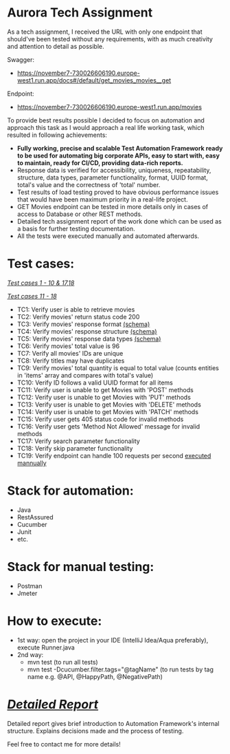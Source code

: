 # Aurora Tech Assignment
As a tech assignment, I received the URL with only one endpoint that should've been tested without any requirements, with as much creativity and attention to detail as possible.


Swagger:
* https://november7-730026606190.europe-west1.run.app/docs#/default/get_movies_movies__get

Endpoint:
* https://november7-730026606190.europe-west1.run.app/movies

To provide best results possible I decided to focus on automation and approach this task as I would approach a real life working task, which resulted in following achievements:

* <b>Fully working, precise and scalable Test Automation Framework ready to be used for automating big corporate APIs, easy to start with, easy to maintain, ready for CI/CD, providing data-rich reports.</b>
* Response data is verified for accessibility, uniqueness, repeatability, structure, data types, parameter functionality, format, UUID format, total's value and the correctness of 'total' number.
* Test results of load testing proved to have obvious performance issues that would have been maximum priority in a real-life project.
* GET Movies endpoint can be tested in more details only in cases of access to Database or other REST methods.
* Detailed tech assignment report of the work done which can be used as a basis for further testing documentation.
* All the tests were executed manually and automated afterwards.

# Test cases:
[<i> Test cases 1 - 10 & 17,18</i>](src/test/resources/features/Movies%20Happy%20Path.feature)

[<i> Test cases 11 - 18</i>](src/test/resources/features/Movies%20Negative%20Path.feature)

* TC1: Verify user is able to retrieve movies
* TC2: Verify movies' return status code 200
* TC3: Verify movies' response format [(schema)](src/test/resources/movies-schema.json)
* TC4: Verify movies' response structure [(schema)](src/test/resources/movies-schema.json)
* TC5: Verify movies' response data types [(schema)](src/test/resources/movies-schema.json)
* TC6: Verify movies' total value is 96
* TC7: Verify all movies' IDs are unique
* TC8: Verify titles may have duplicates
* TC9: Verify movies' total quantity is equal to total value (counts entities in 'items' array and compares with total's value)
* TC10: Verify ID follows a valid UUID format for all items
* TC11: Verify user is unable to get Movies with 'POST' methods
* TC12: Verify user is unable to get Movies with 'PUT' methods
* TC13: Verify user is unable to get Movies with 'DELETE' methods
* TC14: Verify user is unable to get Movies with 'PATCH' methods
* TC15: Verify user gets 405 status code for invalid methods
* TC16: Verify user gets 'Method Not Allowed' message for invalid methods
* TC17: Verify search parameter functionality
* TC18: Verify skip parameter functionality
* TC19: Verify endpoint can handle 100 requests per second [executed mannually](detailed-reports/Aurora%20Tech%20Assignment%20Detailed%20Report.pdf)

# Stack for automation:
* Java
* RestAssured
* Cucumber
* Junit
* etc.

# Stack for manual testing:
* Postman
* Jmeter

# How to execute:
* 1st way: open the project in your IDE (IntelliJ Idea/Aqua preferably), execute Runner.java
* 2nd way:
    - mvn test (to run all tests)
    - mvn test -Dcucumber.filter.tags="@tagName" (to run tests by tag name e.g. @API, @HappyPath, @NegativePath)


# [<i>Detailed Report</i>](detailed-reports/Aurora%20Tech%20Assignment%20Detailed%20Report.pdf)

Detailed report gives brief introduction to Automation Framework's internal structure. Explains decisions made and the process of testing.

Feel free to contact me for more details!